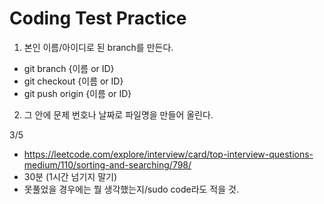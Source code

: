 Coding Test Practice
====================
1. 본인 이름/아이디로 된 branch를 만든다.
 - git branch {이름 or ID}
 - git checkout {이름 or ID}
 - git push origin {이름 or ID}
2. 그 안에 문제 번호나 날짜로 파일명을 만들어 올린다.


3/5
- https://leetcode.com/explore/interview/card/top-interview-questions-medium/110/sorting-and-searching/798/
- 30분 (1시간 넘기지 말기)
- 못풀었을 경우에는 뭘 생각했는지/sudo code라도 적을 것.

